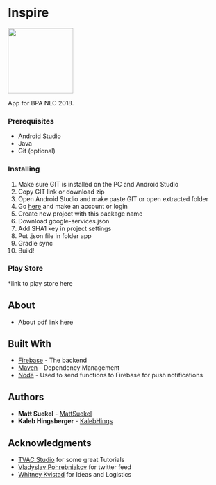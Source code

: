 # Inspire


<img src="https://i.imgur.com/x9obUMd.png" height="150px" width="150px" >

App for BPA NLC 2018. 

### Prerequisites

* Android Studio
* Java
* Git (optional)

### Installing

1. Make sure GIT is installed on the PC and Android Studio
2. Copy GIT link or download zip
3. Open Android Studio and make paste GIT or open extracted folder
4. Go [here](https://console.firebase.google.com) and make an account or login
5. Create new project with this package name
6. Download google-services.json 
7. Add SHA1 key in project settings
8. Put .json file in folder app
9. Gradle sync
10. Build!

### Play Store

*link to play store here

## About

* About pdf link here

## Built With

* [Firebase](https://firebase.google.com/) - The backend
* [Maven](https://maven.apache.org/) - Dependency Management
* [Node](https://nodejs.org/en/) - Used to send functions to Firebase for push notifications


## Authors

* **Matt Suekel**  - [MattSuekel](https://github.com/mattsuekel)
* **Kaleb Hingsberger**  - [KalebHings](https://github.com/kalebhings)

## Acknowledgments

* [TVAC Studio](https://www.patreon.com/akshayejh) for some great Tutorials  
* [Vladyslav Pohrebniakov](https://play.google.com/store/apps/dev?id=5916021916323754001&hl=en) for twitter feed
* [Whitney Kvistad](https://www.linkedin.com/in/whitneykvistad) for Ideas and Logistics

